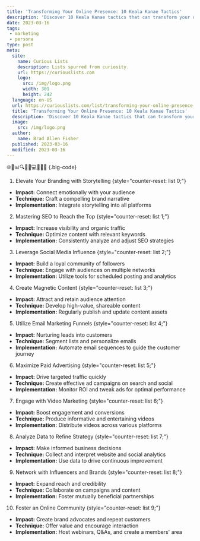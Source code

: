 ```yaml
---
title: 'Transforming Your Online Presence: 10 Keala Kanae Tactics'
description: 'Discover 10 Keala Kanae tactics that can transform your online presence. This guide will satisfy your curious mind and boost your digital success.'
date: 2023-03-16
tags:
 - marketing
 - persona
type: post
meta:
  site:
    name: Curious Lists
    description: Lists spurred from curiosity.
    url: https://curiouslists.com
    logo:
      src: /img/logo.png
      width: 301
      height: 242
  language: en-US
  url: https://curiouslists.com/list/transforming-your-online-presence-10-keala-kanae-tactics
  title: 'Transforming Your Online Presence: 10 Keala Kanae Tactics'
  description: 'Discover 10 Keala Kanae tactics that can transform your online presence. This guide will satisfy your curious mind and boost your digital success.'
  image:
    src: /img/logo.png
  author:
    name: Brad Allen Fisher
  published: 2023-03-16
  modified: 2023-03-16
---
```



🌐🚀📊🔍💡🎯💻📱📢📝 {.big-code}

1. Elevate Your Branding with Storytelling {style="counter-reset: list 0;"}
  - **Impact:** Connect emotionally with your audience
  - **Technique:** Craft a compelling brand narrative
  - **Implementation:** Integrate storytelling into all platforms

2. Mastering SEO to Reach the Top {style="counter-reset: list 1;"}
  - **Impact:** Increase visibility and organic traffic
  - **Technique:** Optimize content with relevant keywords
  - **Implementation:** Consistently analyze and adjust SEO strategies

3. Leverage Social Media Influence {style="counter-reset: list 2;"}
  - **Impact:** Build a loyal community of followers
  - **Technique:** Engage with audiences on multiple networks
  - **Implementation:** Utilize tools for scheduled posting and analytics

4. Create Magnetic Content {style="counter-reset: list 3;"}
  - **Impact:** Attract and retain audience attention
  - **Technique:** Develop high-value, shareable content
  - **Implementation:** Regularly publish and update content assets

5. Utilize Email Marketing Funnels {style="counter-reset: list 4;"}
  - **Impact:** Nurturing leads into customers
  - **Technique:** Segment lists and personalize emails
  - **Implementation:** Automate email sequences to guide the customer journey

6. Maximize Paid Advertising {style="counter-reset: list 5;"}
  - **Impact:** Drive targeted traffic quickly
  - **Technique:** Create effective ad campaigns on search and social
  - **Implementation:** Monitor ROI and tweak ads for optimal performance

7. Engage with Video Marketing {style="counter-reset: list 6;"}
  - **Impact:** Boost engagement and conversions
  - **Technique:** Produce informative and entertaining videos
  - **Implementation:** Distribute videos across various platforms

8. Analyze Data to Refine Strategy {style="counter-reset: list 7;"}
  - **Impact:** Make informed business decisions
  - **Technique:** Collect and interpret website and social analytics
  - **Implementation:** Use data to drive continuous improvement

9. Network with Influencers and Brands {style="counter-reset: list 8;"}
  - **Impact:** Expand reach and credibility
  - **Technique:** Collaborate on campaigns and content
  - **Implementation:** Foster mutually beneficial partnerships

10. Foster an Online Community {style="counter-reset: list 9;"}
  - **Impact:** Create brand advocates and repeat customers
  - **Technique:** Offer value and encourage interaction
  - **Implementation:** Host webinars, Q&As, and create a members' area